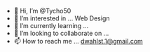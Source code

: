 - 👋 Hi, I’m @Tycho50
- 👀 I’m interested in ... Web Design
- 🌱 I’m currently learning ...
- 💞️ I’m looking to collaborate on ...
- 📫 How to reach me ... dwahlst.1@gmail.com

<!---
Tycho50/Tycho50 is a ✨ special ✨ repository because its `README.md` (this file) appears on your GitHub profile.
You can click the Preview link to take a look at your changes.
--->
